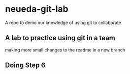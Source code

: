 # neueda-git-lab
A repo to demo our knowledge of using git to collaborate 

## A lab to practice using git in a team
making more small changes to the readme in a new branch

## Doing Step 6
